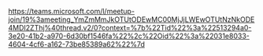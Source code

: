 https://teams.microsoft.com/l/meetup-join/19%3ameeting_YmZmMmJkOTUtODEwMC00MjJjLWEwOTUtNzNkODE4MDI2ZThj%40thread.v2/0?context=%7b%22Tid%22%3a%22513294a0-3e20-41b2-a970-6d30bf1546fa%22%2c%22Oid%22%3a%22031e8033-4604-4cf6-a162-73be85389a62%22%7d
